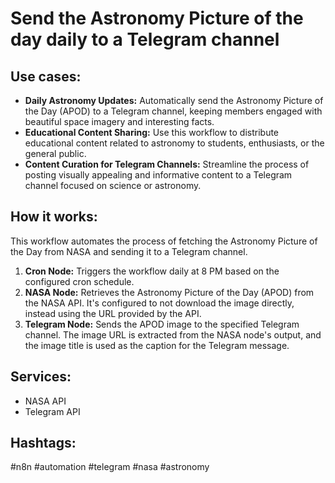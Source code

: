 # Send the Astronomy Picture of the day daily to a Telegram channel

## Use cases:

*   **Daily Astronomy Updates:** Automatically send the Astronomy Picture of the Day (APOD) to a Telegram channel, keeping members engaged with beautiful space imagery and interesting facts.
*   **Educational Content Sharing:** Use this workflow to distribute educational content related to astronomy to students, enthusiasts, or the general public.
*   **Content Curation for Telegram Channels:** Streamline the process of posting visually appealing and informative content to a Telegram channel focused on science or astronomy.

## How it works:

This workflow automates the process of fetching the Astronomy Picture of the Day from NASA and sending it to a Telegram channel.

1.  **Cron Node:** Triggers the workflow daily at 8 PM based on the configured cron schedule.
2.  **NASA Node:** Retrieves the Astronomy Picture of the Day (APOD) from the NASA API. It's configured to not download the image directly, instead using the URL provided by the API.
3.  **Telegram Node:** Sends the APOD image to the specified Telegram channel. The image URL is extracted from the NASA node's output, and the image title is used as the caption for the Telegram message.

## Services:

*   NASA API
*   Telegram API

## Hashtags:

#n8n #automation #telegram #nasa #astronomy
